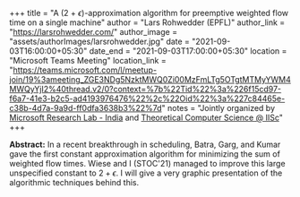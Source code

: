 +++
title = "A (2 + $\epsilon$)-approximation algorithm for preemptive weighted flow time on a single machine"
author = "Lars Rohwedder (EPFL)"
author_link = "https://larsrohwedder.com/"
author_image = "assets/authorImages/larsrohwedder.jpg"
date = "2021-09-03T16:00:00+05:30"
date_end = "2021-09-03T17:00:00+05:30"
location = "Microsoft Teams Meeting"
location_link = "https://teams.microsoft.com/l/meetup-join/19%3ameeting_ZGE3NDg5NzktMWQ0Zi00MzFmLTg5OTgtMTMyYWM4MWQyYjI2%40thread.v2/0?context=%7b%22Tid%22%3a%226f15cd97-f6a7-41e3-b2c5-ad4193976476%22%2c%22Oid%22%3a%227c84465e-c38b-4d7a-9a9d-ff0dfa3638b3%22%7d"
notes = "Jointly organized by <a href = "https://www.microsoft.com/en-us/research/lab/microsoft-research-india/" target= "_blank">Microsoft Research Lab - India</a> and <a href='https://www.csa.iisc.ac.in/theoretical-computer-science/' target= "_blank">Theoretical Computer Science @ IISc</a>"
+++

<b>Abstract:</b> In a recent breakthrough in scheduling, Batra, Garg, and Kumar gave the first constant approximation
algorithm for minimizing the sum of weighted flow times. Wiese and I (STOC'21) managed to improve this large unspecified
constant to $2 + \epsilon$. I will give a very graphic presentation of the algorithmic techniques behind this.